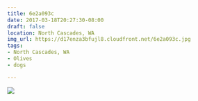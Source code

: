 ```yaml
---
title: 6e2a093c
date: 2017-03-18T20:27:30-08:00
draft: false
location: North Cascades, WA
img_url: https://d17enza3bfujl8.cloudfront.net/6e2a093c.jpg
tags:
- North Cascades, WA
- Olives
- dogs

---
```


![](https://d17enza3bfujl8.cloudfront.net/6e2a093c.jpg)
